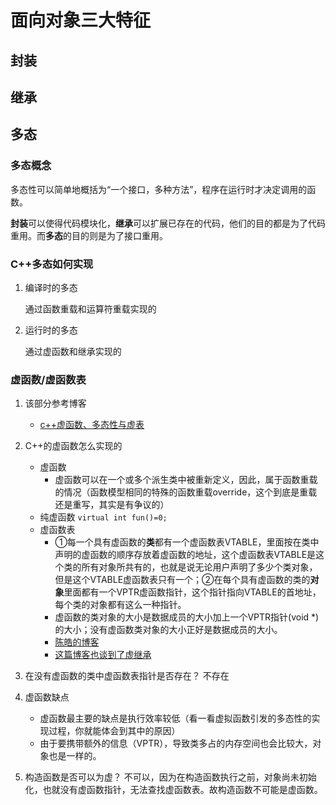 # 面向对象三大特征

## 封装

## 继承

## 多态
### 多态概念

多态性可以简单地概括为“一个接口，多种方法”，程序在运行时才决定调用的函数。

**封装**可以使得代码模块化，**继承**可以扩展已存在的代码，他们的目的都是为了代码重用。而**多态**的目的则是为了接口重用。

### C++多态如何实现
1. 编译时的多态

    通过函数重载和运算符重载实现的

2. 运行时的多态

    通过虚函数和继承实现的

### 虚函数/虚函数表

1. 该部分参考博客
    * [c++虚函数、多态性与虚表](http://my.oschina.net/hnuweiwei/blog/280894?fromerr=eHnrIYPr)
2. C++的虚函数怎么实现的

    * 虚函数
        * 虚函数可以在一个或多个派生类中被重新定义，因此，属于函数重载的情况（函数模型相同的特殊的函数重载override，这个到底是重载还是重写，其实是有争议的）
    * 纯虚函数
      `virtual int fun()=0;`
    * 虚函数表
        * ①每一个具有虚函数的**类**都有一个虚函数表VTABLE，里面按在类中声明的虚函数的顺序存放着虚函数的地址，这个虚函数表VTABLE是这个类的所有对象所共有的，也就是说无论用户声明了多少个类对象，但是这个VTABLE虚函数表只有一个；②在每个具有虚函数的类的**对象**里面都有一个VPTR虚函数指针，这个指针指向VTABLE的首地址，每个类的对象都有这么一种指针。
        * 虚函数的类对象的大小是数据成员的大小加上一个VPTR指针(void *)的大小；没有虚函数类对象的大小正好是数据成员的大小。
        * [陈皓的博客](http://coolshell.cn/articles/12165.html)
        * [这篇博客也谈到了虚继承](http://blog.csdn.net/hackbuteer1/article/details/7883531)

3. 在没有虚函数的类中虚函数表指针是否存在？
不存在

4.  虚函数缺点
    * 虚函数最主要的缺点是执行效率较低（看一看虚拟函数引发的多态性的实现过程，你就能体会到其中的原因）
    * 由于要携带额外的信息（VPTR），导致类多占的内存空间也会比较大，对象也是一样的。

4. 构造函数是否可以为虚？
    不可以，因为在构造函数执行之前，对象尚未初始化，也就没有虚函数指针，无法查找虚函数表。故构造函数不可能是虚函数。
